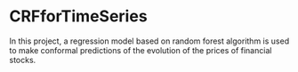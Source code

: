 # CRFforTimeSeries
In this project, a regression model based on random forest algorithm is used to make conformal predictions of the evolution of the prices of financial stocks.
